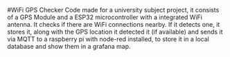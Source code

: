 #WiFi GPS Checker
Code made for a university subject project, it consists of a GPS Module and a ESP32 microcontroller with a integrated WiFi antenna. It checks if there are WiFi connections nearby.
If it detects one, it stores it, along with the GPS location it detected it (if available) and sends it via MQTT to a raspberry pi with node-red installed, to store it in a local database and show them in a grafana map.
